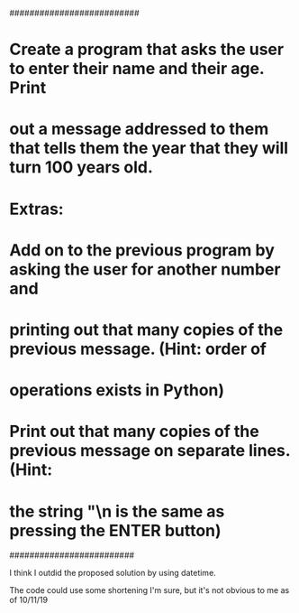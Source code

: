 ##########################

# Create a program that asks the user to enter their name and their age. Print
# out a message addressed to them that tells them the year that they will turn 100 years old.

# Extras:

# Add on to the previous program by asking the user for another number and
# printing out that many copies of the previous message. (Hint: order of
# operations exists in Python)
# Print out that many copies of the previous message on separate lines. (Hint:
# the string "\n is the same as pressing the ENTER button)

#########################

I think I outdid the proposed solution by using datetime.

The code could use some shortening I'm sure, but it's not obvious to me
as of 10/11/19
